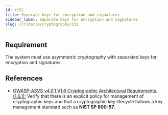 ```yaml
---
id: r151
title: Separate keys for encryption and signatures
sidebar_label: Separate keys for encryption and signatures
slug: /criteria/cryptography/151
---
```


## Requirement

The system must use asymmetric cryptography
with separated keys
for encryption and signatures.

## References

- [OWASP-ASVS v4.0.1 V1.6 Cryptographic Architectural Requirements.(1.6.1):](https://owasp.org/www-project-application-security-verification-standard/)
Verify that there is an explicit policy
for management of cryptographic keys
and that a cryptographic key lifecycle follows
a key management standard
such as **NIST SP 800-57**.
